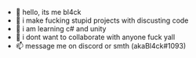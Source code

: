 - 👋 hello, its me bl4ck
- 👀 i make fucking stupid projects with discusting code
- 🌱 i am learning c# and unity
- 💞️ i dont want to collaborate with anyone fuck yall
- 📫 message me on discord or smth (akaBl4ck#1093)

<!---
it's me the cool guy
--->

